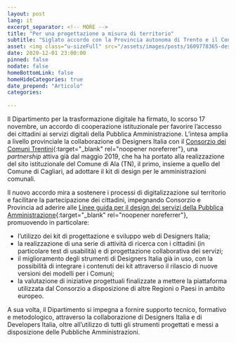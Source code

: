 ```yaml
---
layout: post
lang: it
excerpt_separator: <!-- MORE -->
title: "Per una progettazione a misura di territorio"
subtitle: "Siglato accordo con la Provincia autonoma di Trento e il Consorzio dei Comuni Trentini"
asset: <img class="u-sizeFull" src="/assets/images/posts/1609778365-designers-comuni-trentiniOK.jpg" alt="Esempi del modello di sito web per i Comuni per desktop e smartphone" />
date: 2020-12-01 23:00:00
pinned: false
nodate: false
homeBottomLink: false
homeHideCategories: true
date_prepend: "Articolo"
categories:
 
---
```


<!-- MORE -->

Il Dipartimento per la trasformazione digitale ha firmato, lo scorso 17 novembre, un accordo di cooperazione istituzionale per favorire l’accesso dei cittadini ai servizi digitali della Pubblica Amministrazione. L’intesa amplia a livello provinciale la collaborazione di Designers Italia con il [Consorzio dei Comuni Trentini](https://www.comunitrentini.it/){:target="_blank" rel="noopener noreferrer"}, una _partnership_ attiva già dal maggio 2019, che ha ha portato alla realizzazione del sito istituzionale del Comune di Ala (TN), il primo, insieme a quello del Comune di Cagliari, ad adottare il kit di design per le amministrazioni comunali.  

Il nuovo accordo mira a sostenere i processi di digitalizzazione sul territorio e facilitare la partecipazione dei cittadini, impegnando Consorzio e Provincia ad aderire alle [Linee guida per il design dei servizi della Pubblica Amministrazione](https://docs.italia.it/italia/designers-italia/design-linee-guida-docs/it/stabile/index.html){:target="_blank" rel="noopener noreferrer"}, promuovendo in particolare:
* l’utilizzo dei kit di progettazione e sviluppo web di Designers Italia;
* la realizzazione di una serie di attività di ricerca con i cittadini (in particolare test di usabilità) e di progettazione collaborativa dei servizi;
* il miglioramento degli strumenti di Designers Italia già in uso, con la possibilità di integrare i contenuti dei kit attraverso il rilascio di nuove versioni dei modelli per i Comuni;
* la valutazione di iniziative progettuali finalizzate a mettere la piattaforma utilizzata dal Consorzio a disposizione di altre Regioni o Paesi in ambito europeo.  

A sua volta, il Dipartimento si impegna a fornire supporto tecnico, formativo e metodologico, attraverso la collaborazione di Designers Italia e di Developers Italia, oltre all’utilizzo di tutti gli strumenti progettati e messi a disposizione delle Pubbliche Amministrazioni.


